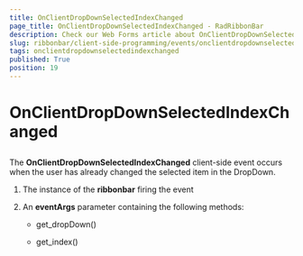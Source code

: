 ```yaml
---
title: OnClientDropDownSelectedIndexChanged
page_title: OnClientDropDownSelectedIndexChanged - RadRibbonBar
description: Check our Web Forms article about OnClientDropDownSelectedIndexChanged.
slug: ribbonbar/client-side-programming/events/onclientdropdownselectedindexchanged
tags: onclientdropdownselectedindexchanged
published: True
position: 19
---
```


# OnClientDropDownSelectedIndexChanged



## 

The **OnClientDropDownSelectedIndexChanged** client-side event occurs when the user has already changed the selected item in the DropDown.

1. The instance of the **ribbonbar** firing the event

1. An **eventArgs** parameter containing the following methods:

	* get_dropDown()

	* get_index()
